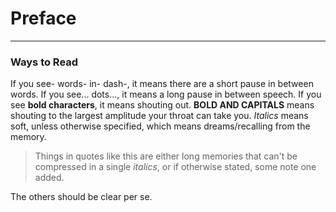 # Preface

---

### Ways to Read

If you see- words- in- dash-, it means there are a short pause in between words. If you see... dots..., it means a long pause in between speech. If you see **bold characters**, it means shouting out. **BOLD AND CAPITALS** means shouting to the largest amplitude your throat can take you. _Italics_ means soft, unless otherwise specified, which means dreams/recalling from the memory. 

> Things in quotes like this are either long memories that can't be compressed in a single _italics_, or if otherwise stated, some note one added. 

The others should be clear per se. 